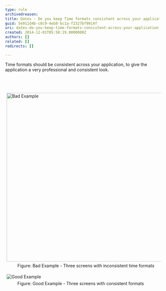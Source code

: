```yaml
---
type: rule
archivedreason: 
title: Dates - Do you keep Time formats consistent across your application?
guid: 5e911d4b-c8c9-4eb8-bc1a-f2327bf9914f
uri: dates-do-you-keep-time-formats-consistent-across-your-application
created: 2014-12-01T05:58:19.0000000Z
authors: []
related: []
redirects: []

---
```



<p>Time formats should be consistent across your application, to give the 
                    application a very professional and consistent look.</p>
<br><excerpt class='endintro'></excerpt><br>
<dl class="badImage"><dt> 
      <img alt="Bad Example" src="http&#58;//www.ssw.com.au/ssw/Standards/Rules/Images/BadExampleTP.gif" style="margin&#58;5px;width&#58;550px;" />
   </dt><dd> Figure&#58; Bad Example - Three screens with inconsistent time formats</dd></dl><dl class="goodImage"><dt> 
      <img alt="Good Example" src="http&#58;//www.ssw.com.au/ssw/Standards/Rules/Images/GoodExampleTP.gif" style="margin&#58;5px;" />
   </dt><dd> Figure&#58; Good Example - Three screens with consistent formats</dd></dl>


